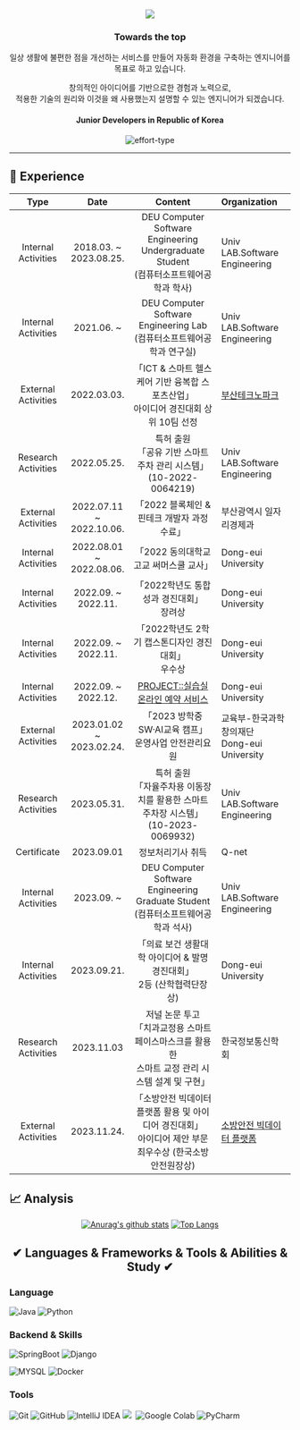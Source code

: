 <!--![header](https://capsule-render.vercel.app/api?type=waving&color=auto&height=200&section=header&text=JUNG%20MIN%20SU&fontSize=90&animation=twinkling&fontColor=c9d1d9)--> 
<h1 align="center">
  <a href="https://git.io/typing-svg">
    <img src = "https://readme-typing-svg.herokuapp.com?size=30&center=true&vCenter=true&lines=I'm+Jung+Minsu+%F0%9F%91%8B;">
  </a>
</h1>
<h3 align ="center"> Towards the top </h3>
<p align ="center"> 일상 생활에 불편한 점을 개선하는 서비스를 만들어 자동화 환경을 구축하는 엔지니어를 목표로 하고 있습니다. </p>
<p align ="center"> 창의적인 아이디어를 기반으로한 경험과 노력으로, </br>적용한 기술의 원리와 이것을 왜 사용했는지 설명할 수 있는 엔지니어가 되겠습니다. </p>
<h4 align = "center"> Junior Developers in Republic of Korea</h4>
<p align="center"> <img src="https://komarev.com/ghpvc/?username=effort-type&label=PROFILE+VIEWS" alt="effort-type"> 
<hr>

## 📆 Experience

|        Type         |          Date           |                           Content                           | Organization                                                  |
| :-----------------: | :---------------------: | :----------------------------------------------------------: | :----------------------------------------------------------- |
| Internal Activities |       2018.03.    ~</br>2023.08.25.| DEU Computer Software Engineering<br/>Undergraduate Student<br/>(컴퓨터소프트웨어공학과 학사) | Univ LAB.Software Engineering                                |
| Internal Activities |       2021.06.    ~</br>           | DEU Computer Software Engineering Lab<br/>(컴퓨터소프트웨어공학과 연구실) | Univ LAB.Software Engineering                                |
| External Activities |       2022.03.03.      | 「ICT & 스마트 헬스케어 기반 융복합 스포츠산업」</br>아이디어 경진대회 상위 10팀 선정 | [부산테크노파크](https://www.btp.or.kr/?action=BD0000M&pagecode=P000000296&command=View&idx=13672&language=KR) |
| Research Activities |       2022.05.25.      | 특허 출원<br/>「공유 기반 스마트 주차 관리 시스템」</br>(10-2022-0064219)| Univ LAB.Software Engineering                                |
| External Activities |        2022.07.11 ~</br>2022.10.06.| 「2022 블록체인 & 핀테크 개발자 과정 수료」| 부산광역시 일자리경제과 |
| Internal Activities |        2022.08.01 ~</br>2022.08.06.| 「2022 동의대학교 고교 써머스쿨 교사」| Dong-eui University |
| Internal Activities |        2022.09.   ~</br>2022.11.   | 「2022학년도 통합 성과 경진대회」<br/>장려상| Dong-eui University |
| Internal Activities |        2022.09.   ~</br>2022.11.   | 「2022학년도 2학기 캡스톤디자인 경진대회」<br/>우수상| Dong-eui University |
| Internal Activities |        2022.09.   ~</br>2022.12.   | [PROJECT::실습실 온라인 예약 서비스](https://github.com/orgs/Lab-Reservation-System/repositories)| Dong-eui University |
| External Activities |        2023.01.02 ~</br>2023.02.24.| 「2023 방학중 SW·AI교육 캠프」</br>운영사업 안전관리요원| 교육부-한국과학창의재단</br>Dong-eui University |
| Research Activities |       2023.05.31.      | 특허 출원<br/>「자율주차용 이동장치를 활용한 스마트 주차장 시스템」</br>(10-2023-0069932)| Univ LAB.Software Engineering                                |
| Certificate |        2023.09.01   | 정보처리기사 취득| Q-net |
| Internal Activities |       2023.09.    ~</br>           | DEU Computer Software Engineering</br>Graduate Student<br/>(컴퓨터소프트웨어공학과 석사) | Univ LAB.Software Engineering                                |
| Internal Activities |        2023.09.21.   | 「의료 보건 생활대학 아이디어 & 발명 경진대회」</br>2등 (산학협력단장상)| Dong-eui University |
| Research Activities |        2023.11.03   | 저널 논문 투고<br/>「치과교정용 스마트 페이스마스크를 활용한<br/>스마트 교정 관리 시스템 설계 및 구현」| 한국정보통신학회 |
| External Activities |       2023.11.24.      | 「소방안전 빅데이터 플랫폼 활용 및 아이디어 경진대회」</br>아이디어 제안 부문 최우수상 (한국소방안전원장상) | [소방안전 빅데이터 플랫폼]([https://www.btp.or.kr/?action=BD0000M&pagecode=P000000296&command=View&idx=13672&language=KR]) |


## 📈 Analysis
<div align=center>
 <div>
  
  [![Anurag's github stats](https://github-readme-stats.vercel.app/api?username=effort-type)](https://github.com/anuraghazra/github-readme-stats)
  [![Top Langs](https://github-readme-stats.vercel.app/api/top-langs/?username=effort-type&layout=compact)](https://github.com/anuraghazra/github-readme-stats)
  </div>
</div>


<h2 align="center">✔ Languages & Frameworks & Tools & Abilities & Study ✔</h2>  

### Language  
![Java](https://img.shields.io/badge/Java-FE2E2E?style=flat-square&logo=Java&logoColor=white)
![Python](https://img.shields.io/badge/Python-3776AB?style=flat-square&logo=Python&logoColor=white)

### Backend & Skills
![SpringBoot](https://img.shields.io/badge/SpringBoot-6DB33F?style=flat-square&logo=SpringBoot&logoColor=white)
![Django](https://camo.githubusercontent.com/ece750b9cc12db0b7457e0cc01ad344252464a2b0a871cf33ceb57c6e55d7017/68747470733a2f2f696d672e736869656c64732e696f2f62616467652f646a616e676f2d3039324532303f7374796c653d666c61742d737175617265266c6f676f3d646a616e676f266c6f676f436f6c6f723d7768697465)

![MYSQL](https://img.shields.io/badge/MySQL-4479A1?style=flat-square&logo=MySQL&logoColor=white)
![Docker](https://img.shields.io/badge/Docker-2496ED?style=flat-square&logo=Docker&logoColor=white)


### Tools
![Git](https://img.shields.io/badge/Git-F05032?style=flat-square&logo=Git&logoColor=white)
![GitHub](https://img.shields.io/badge/GitHub-FFFFFF?style=flat-square&logo=GitHub&logoColor=black)
![IntelliJ IDEA](https://img.shields.io/badge/IntelliJ_IDEA-E34F26?style=flat-square&logo=IntelliJ-IDEA&logoColor=white)
<img src="https://img.shields.io/badge/Apache NetBeans IDE-1B6AC6?style=flat-square&logo=Apache NetBeans IDE&logoColor=white"/></a>&nbsp;
![Google Colab](https://camo.githubusercontent.com/8e5468d985a00c9814f4f66fbe1f88f524df046a093032887f032cd3558cae47/68747470733a2f2f696d672e736869656c64732e696f2f62616467652f476f6f676c6520436f6c61622d4639414230303f7374796c653d666c61742d737175617265266c6f676f3d476f6f676c6520436f6c6162266c6f676f436f6c6f723d7768697465)
![PyCharm](https://camo.githubusercontent.com/232416141478dd7b5fd48c4b6b71dbb8635c0f286554c8a8a46cfc40a5c4de0a/68747470733a2f2f696d672e736869656c64732e696f2f62616467652f5079436861726d2d3030303030303f7374796c653d666c61742d737175617265266c6f676f3d5079436861726d266c6f676f436f6c6f723d7768697465)



<!--|Type|Date|Contents|Organization|
|Student|2017.03 ~ 2023.2|Department of Computer Software Engineering|Dongeui University| -->
<!--h2 align="center"> Todo💦 </h2>  
<img src="https://img.shields.io/badge/React-61DAFB?style=flat-square&logo=React&logoColor=white" /-->

<!--
**effort-type/effort-type** is a ✨ _special_ ✨ repository because its `README.md` (this file) appears on your GitHub profile.

Here are some ideas to get you started:

- 🔭 I’m currently working on ...
- 🌱 I’m currently learning ...
- 👯 I’m looking to collaborate on ...
- 🤔 I’m looking for help with ...
- 💬 Ask me about ...
- 📫 How to reach me: ...
- 😄 Pronouns: ...
- ⚡ Fun fact: ...
-->


<!--
**effort-type/effort-type** is a ✨ _special_ ✨ repository because its `README.md` (this file) appears on your GitHub profile.

Here are some ideas to get you started:

- 🔭 I’m currently working on ...
- 🌱 I’m currently learning ...
- 👯 I’m looking to collaborate on ...
- 🤔 I’m looking for help with ...
- 💬 Ask me about ...
- 📫 How to reach me: ...
- 😄 Pronouns: ...
- ⚡ Fun fact: ...
-->
